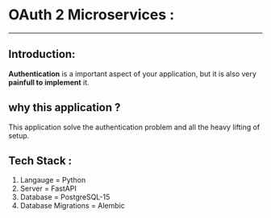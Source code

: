 # OAuth 2 Microservices :

---

## Introduction:

**Authentication** is a important aspect of your application, but it is also very **painfull to implement** it.

## why this application ?

This application solve the authentication problem and all the heavy lifting of setup.

## Tech Stack :

1. Langauge = Python
2. Server = FastAPI
3. Database = PostgreSQL-15
4. Database Migrations = Alembic
